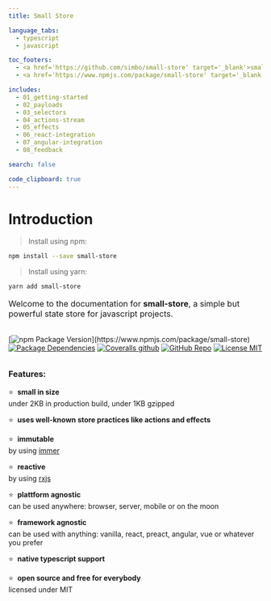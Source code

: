 ```yaml
---
title: Small Store

language_tabs:
  - typescript
  - javascript

toc_footers:
  - <a href='https://github.com/simbo/small-store' target='_blank'>small-store on GitHub</a>
  - <a href='https://www.npmjs.com/package/small-store' target='_blank'>small-store on npm</a>

includes:
  - 01_getting-started
  - 02_payloads
  - 03_selectors
  - 04_actions-stream
  - 05_effects
  - 06_react-integration
  - 07_angular-integration
  - 08_feedback

search: false

code_clipboard: true
---
```


# Introduction

> Install using npm:

```sh
npm install --save small-store
```

> Install using yarn:

```sh
yarn add small-store
```

<p style="font-size: 1.15em; margin-bottom: 2em;">Welcome to the documentation
for <strong>small-store</strong>, a simple but powerful state store for
javascript projects.</p>

[![npm Package Version](https://img.shields.io/npm/v/small-store?)](https://www.npmjs.com/package/small-store)
[![Package Dependencies](https://img.shields.io/david/simbo/small-store?label=deps)](https://www.npmjs.com/package/small-store?activeTab=dependencies)
[![Coveralls github](https://img.shields.io/coveralls/github/simbo/small-store)](https://coveralls.io/github/simbo/small-store)
[![GitHub Repo](https://img.shields.io/badge/repo-public-87ceeb)](https://github.com/simbo/small-store)
[![License MIT](https://img.shields.io/badge/license-MIT-4cc552)](http://simbo.mit-license.org/)

<p style="font-size: 1.15em; margin-top: 2em; font-weight: bold">Features:</p>

⭐️  **small in size**  
under 2KB in production build, under 1KB gzipped

⭐️  **uses well-known store practices like actions and effects**

⭐️  **immutable**  
by using [immer](https://immerjs.github.io/immer/docs/introduction)

⭐️  **reactive**  
by using [rxjs](https://rxjs-dev.firebaseapp.com/)

⭐️  **plattform agnostic**  
can be used anywhere: browser, server, mobile or on the moon

⭐️  **framework agnostic**  
can be used with anything: vanilla, react, preact, angular, vue or whatever you prefer

⭐️  **native typescript support**

⭐️  **open source and free for everybody**  
licensed under MIT
